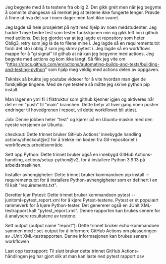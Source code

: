 Jeg begynte med å ta testene fra oblig 2. Det gikk greit men når jeg begynte å commite changesan så merket jeg at testene ikke fungerte lenger. Prøvde å finne ut hva det var i noen dager men fant ikke svaret.

Jeg lagde så hele prosjektet på nytt med hjelp av noen medstudenter. Jeg hadde 1 mye bedre test som tester funkskjonen min og gikk lett inn i github med actions. Det jeg gjordet var at jeg lagde et repository som heter Oblig3_retry som jeg la de to filene mine i. Jeg lagde så en requirements.txt fordi det sto i oblig 2 som jeg skrev pytest i. Jeg lagde så en workflows mappe for å "gi signal" til github at nå kan jeg begynne med actions. Jeg begynte med actions og kom ikke langt. Så fikk jeg vite om "https://docs.github.com/en/actions/automating-builds-and-tests/building-and-testing-python" som hjalp meg veldig med actions delen av oppgaven. 

Teknisk så brukte jeg youtube videoer for å vite hvordan man gjør de forskjellige tingene. Med de nye testene så måtte jeg skrive python pip install. 

Man lager en yml fil i filstruktur som github kjenner igjen og aktiveres når det er en "push" til "main" branchen. Dette betyr at hver gang noen pusher endringer til hovedgrenen i repoet, vil dette workflowet bli utløst.

Job: Denne jobben heter "test" og kjører på en Ubuntu-maskin med den nyeste versjonen av Ubuntu.

checkout: Dette trinnet bruker GitHub Actions' innebygde handling actions/checkout@v2 for å trekke inn koden fra Git-repositoriet i workflowets arbeidsområde.

Sett opp Python: Dette trinnet bruker også en innebygd GitHub Actions-handling, actions/setup-python@v2, for å installere Python 3.9.13 på arbeidsmaskinen.

Installer avhengigheter: Dette trinnet bruker kommandoen pip install -r requirements.txt for å installere Python-avhengigheter som er definert i en fil kalt "requirements.txt". 

Deretter kjør Pytest: Dette trinnet bruker kommandoen pytest --junitxml=pytest_report.xml for å kjøre Pytest-testene. Pytest er et populært rammeverk for å kjøre Python-tester. Det genererer også en JUnit XML-testrapport kalt "pytest_report.xml". Denne rapporten kan brukes senere for å analysere resultatene av testene.

Sett output (output name "report"): Dette trinnet bruker echo-kommandoen sammen med ::set-output for å informere GitHub Actions om plasseringen av JUnit XML-testrapporten. Denne informasjonen kan brukes senere i workflowen

Last opp testrapport: Til slutt bruker dette trinnet GitHub Actions-håndlingen jeg har gjort slik at man kan laste ned pytest rapport osv